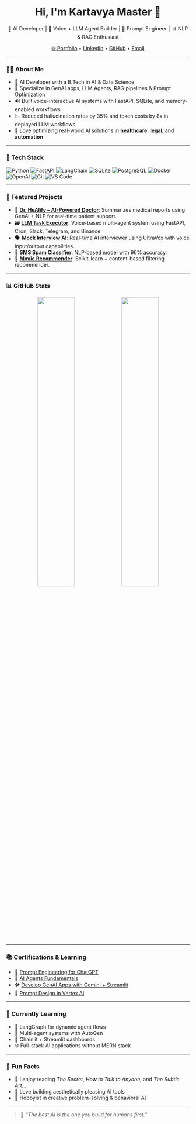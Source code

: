 <h1 align="center">Hi, I'm Kartavya Master 👋</h1>

<p align="center">
  🚀 AI Developer | 🤖 Voice + LLM Agent Builder | 🧠 Prompt Engineer | 📊 NLP & RAG Enthusiast
</p>

<p align="center">
  <a href="https://kartavya-master.netlify.app/">🌐 Portfolio</a> •
  <a href="https://linkedin.com/in/kartavya-master-495222228">LinkedIn</a> •
  <a href="https://github.com/kartavya1710">GitHub</a> •
  <a href="mailto:kartavyamaster17@gmail.com">Email</a>
</p>

---

### 👨‍💻 About Me

- 🧠 AI Developer with a B.Tech in AI & Data Science
- 🎯 Specialize in GenAI apps, LLM Agents, RAG pipelines & Prompt Optimization
- 🔊 Built voice-interactive AI systems with FastAPI, SQLite, and memory-enabled workflows
- 📉 Reduced hallucination rates by 35% and token costs by 8x in deployed LLM workflows
- 🔬 Love optimizing real-world AI solutions in **healthcare**, **legal**, and **automation**

---

### 🧰 Tech Stack

![Python](https://img.shields.io/badge/-Python-black?style=flat&logo=python)
![FastAPI](https://img.shields.io/badge/-FastAPI-black?style=flat&logo=fastapi)
![LangChain](https://img.shields.io/badge/-LangChain-black?style=flat&logo=chainlink)
![SQLite](https://img.shields.io/badge/-SQLite-black?style=flat&logo=sqlite)
![PostgreSQL](https://img.shields.io/badge/-PostgreSQL-black?style=flat&logo=postgresql)
![Docker](https://img.shields.io/badge/-Docker-black?style=flat&logo=docker)
![OpenAI](https://img.shields.io/badge/-OpenAI-black?style=flat&logo=openai)
![Git](https://img.shields.io/badge/-Git-black?style=flat&logo=git)
![VS Code](https://img.shields.io/badge/-VS%20Code-black?style=flat&logo=visual-studio-code)

---

### 🚀 Featured Projects

- 🧬 [**Dr. HeAlify – AI-Powered Doctor**](https://github.com/kartavya1710/Dr.-HeAlify): Summarizes medical reports using GenAI + NLP for real-time patient support.
- 🗃️ [**LLM Task Executor**](https://github.com/kartavya1710): Voice-based multi-agent system using FastAPI, Cron, Slack, Telegram, and Binance.
- 🗣️ [**Mock Interview AI**](https://github.com/kartavya1710): Real-time AI interviewer using UltraVox with voice input/output capabilities.
- 📮 [**SMS Spam Classifier**](https://github.com/kartavya1710/sms-spam-classifier): NLP-based model with 96% accuracy.
- 🎥 [**Movie Recommender**](https://github.com/kartavya1710/Movie-recommender): Scikit-learn + content-based filtering recommender.

---

### 📊 GitHub Stats

<p align="center">
  <img src="https://github-readme-stats.vercel.app/api?username=kartavya1710&show_icons=true&theme=radical" width="45%" />
  <img src="https://github-readme-stats.vercel.app/api/top-langs/?username=kartavya1710&layout=compact&theme=radical" width="45%" />
</p>

---

### 📚 Certifications & Learning

- 🧠 [Prompt Engineering for ChatGPT](https://www.linkedin.com/in/kartavya-master-495222228/details/certifications/)
- 🤖 [AI Agents Fundamentals](https://www.credly.com/badges/e10b06fb-c347-4052-9fea-dccfdb5d8d74)
- 🛠️ [Develop GenAI Apps with Gemini + Streamlit](https://www.mygreatlearning.com/certificate/JGBHGMTE)
- 🔎 [Prompt Design in Vertex AI](https://cdn-lfs-us-1.hf.co/repos/f2/34/f2344151f60f6027c436821dc61cf3f27a46435de57df8df50ad02b5acca7c07/248485f1d6c356c67779406bb0e1d471d41e72c43107142ee8400bfea9b0647e)

---

### 🧠 Currently Learning

- 🔄 LangGraph for dynamic agent flows
- 🧩 Multi-agent systems with AutoGen
- 🔗 Chainlit + Streamlit dashboards
- 🌐 Full-stack AI applications without MERN stack

---

### 🧘 Fun Facts

- 📖 I enjoy reading *The Secret*, *How to Talk to Anyone*, and *The Subtle Art...*
- 🎨 Love building aesthetically pleasing AI tools
- 🧩 Hobbyist in creative problem-solving & behavioral AI

---

> 🔔 *“The best AI is the one you build for humans first.”*


